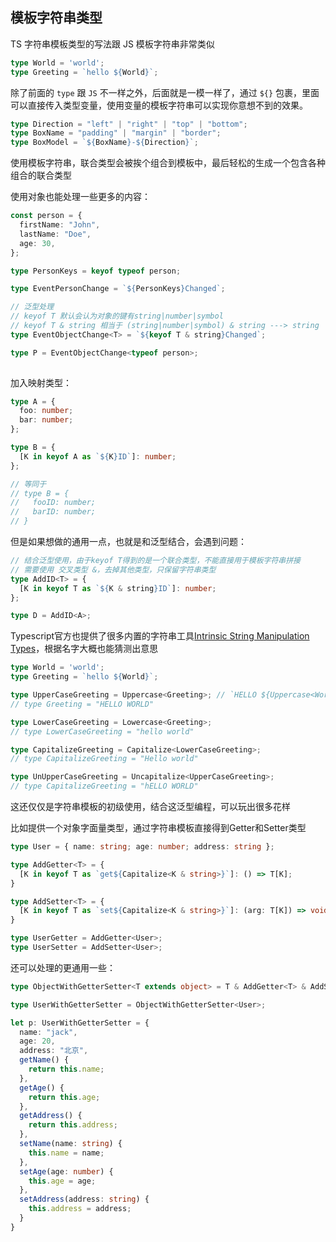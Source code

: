 ## 模板字符串类型

TS 字符串模板类型的写法跟 JS 模板字符串非常类似

```typescript
type World = 'world';
type Greeting = `hello ${World}`;
```

除了前面的 `type` 跟 `JS` 不一样之外，后面就是一模一样了，通过 `${}` 包裹，里面可以直接传入类型变量，使用变量的模板字符串可以实现你意想不到的效果。

```typescript
type Direction = "left" | "right" | "top" | "bottom";
type BoxName = "padding" | "margin" | "border";
type BoxModel = `${BoxName}-${Direction}`;
```

使用模板字符串，联合类型会被挨个组合到模板中，最后轻松的生成一个包含各种组合的联合类型

使用对象也能处理一些更多的内容：

```typescript
const person = {
  firstName: "John",
  lastName: "Doe",
  age: 30,
};

type PersonKeys = keyof typeof person;

type EventPersonChange = `${PersonKeys}Changed`;

// 泛型处理
// keyof T 默认会认为对象的键有string|number|symbol
// keyof T & string 相当于 (string|number|symbol) & string ---> string
type EventObjectChange<T> = `${keyof T & string}Changed`;

type P = EventObjectChange<typeof person>;
                                                    
```

加入映射类型：

```typescript
type A = {
  foo: number;
  bar: number;
};

type B = {
  [K in keyof A as `${K}ID`]: number;
};

// 等同于
// type B = {
//   fooID: number;
//   barID: number;
// }  
```

但是如果想做的通用一点，也就是和泛型结合，会遇到问题：

```typescript
// 结合泛型使用，由于keyof T得到的是一个联合类型，不能直接用于模板字符串拼接
// 需要使用 交叉类型 &，去掉其他类型，只保留字符串类型
type AddID<T> = {
  [K in keyof T as `${K & string}ID`]: number;
};

type D = AddID<A>;
```



Typescript官方也提供了很多内置的字符串工具[Intrinsic String Manipulation Types](https://www.typescriptlang.org/docs/handbook/utility-types.html#intrinsic-string-manipulation-types)，根据名字大概也能猜测出意思

```typescript
type World = 'world';
type Greeting = `hello ${World}`;

type UpperCaseGreeting = Uppercase<Greeting>; // `HELLO ${Uppercase<World>}`;
// type Greeting = "HELLO WORLD"

type LowerCaseGreeting = Lowercase<Greeting>;
// type LowerCaseGreeting = "hello world"

type CapitalizeGreeting = Capitalize<LowerCaseGreeting>;
// type CapitalizeGreeting = "Hello world"

type UnUpperCaseGreeting = Uncapitalize<UpperCaseGreeting>;
// type CapitalizeGreeting = "hELLO WORLD"
```

这还仅仅是字符串模板的初级使用，结合这泛型编程，可以玩出很多花样

比如提供一个对象字面量类型，通过字符串模板直接得到Getter和Setter类型

```typescript
type User = { name: string; age: number; address: string };

type AddGetter<T> = {
  [K in keyof T as `get${Capitalize<K & string>}`]: () => T[K];
}

type AddSetter<T> = {
  [K in keyof T as `set${Capitalize<K & string>}`]: (arg: T[K]) => void;
}

type UserGetter = AddGetter<User>;
type UserSetter = AddSetter<User>;
```

还可以处理的更通用一些：

```typescript
type ObjectWithGetterSetter<T extends object> = T & AddGetter<T> & AddSetter<T>;

type UserWithGetterSetter = ObjectWithGetterSetter<User>;

let p: UserWithGetterSetter = {
  name: "jack",
  age: 20,
  address: "北京",
  getName() {
    return this.name;
  },
  getAge() {
    return this.age;
  },
  getAddress() {
    return this.address;
  },
  setName(name: string) {
    this.name = name;
  },
  setAge(age: number) {
    this.age = age;
  },
  setAddress(address: string) {
    this.address = address;
  }
}
```
